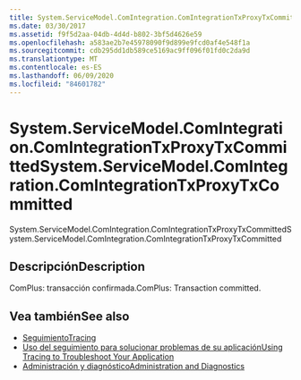 ```yaml
---
title: System.ServiceModel.ComIntegration.ComIntegrationTxProxyTxCommitted
ms.date: 03/30/2017
ms.assetid: f9f5d2aa-04db-4d4d-b802-3bf5d4626e59
ms.openlocfilehash: a583ae2b7e45978090f9d899e9fcd0af4e548f1a
ms.sourcegitcommit: cdb295dd1db589ce5169ac9ff096f01fd0c2da9d
ms.translationtype: MT
ms.contentlocale: es-ES
ms.lasthandoff: 06/09/2020
ms.locfileid: "84601782"
---
```

# <a name="systemservicemodelcomintegrationcomintegrationtxproxytxcommitted"></a><span data-ttu-id="7317a-102">System.ServiceModel.ComIntegration.ComIntegrationTxProxyTxCommitted</span><span class="sxs-lookup"><span data-stu-id="7317a-102">System.ServiceModel.ComIntegration.ComIntegrationTxProxyTxCommitted</span></span>
<span data-ttu-id="7317a-103">System.ServiceModel.ComIntegration.ComIntegrationTxProxyTxCommitted</span><span class="sxs-lookup"><span data-stu-id="7317a-103">System.ServiceModel.ComIntegration.ComIntegrationTxProxyTxCommitted</span></span>  
  
## <a name="description"></a><span data-ttu-id="7317a-104">Descripción</span><span class="sxs-lookup"><span data-stu-id="7317a-104">Description</span></span>  
 <span data-ttu-id="7317a-105">ComPlus: transacción confirmada.</span><span class="sxs-lookup"><span data-stu-id="7317a-105">ComPlus: Transaction committed.</span></span>  
  
## <a name="see-also"></a><span data-ttu-id="7317a-106">Vea también</span><span class="sxs-lookup"><span data-stu-id="7317a-106">See also</span></span>

- [<span data-ttu-id="7317a-107">Seguimiento</span><span class="sxs-lookup"><span data-stu-id="7317a-107">Tracing</span></span>](index.md)
- [<span data-ttu-id="7317a-108">Uso del seguimiento para solucionar problemas de su aplicación</span><span class="sxs-lookup"><span data-stu-id="7317a-108">Using Tracing to Troubleshoot Your Application</span></span>](using-tracing-to-troubleshoot-your-application.md)
- [<span data-ttu-id="7317a-109">Administración y diagnóstico</span><span class="sxs-lookup"><span data-stu-id="7317a-109">Administration and Diagnostics</span></span>](../index.md)
